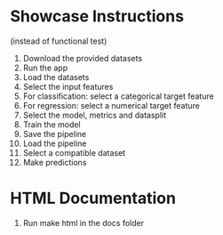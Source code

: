 # Showcase Instructions 
(instead of functional test)

1. Download the provided datasets
2. Run the app
3. Load the datasets
4. Select the input features
5. For classification: select a categorical target feature
6. For regression: select a numerical target feature
7. Select the model, metrics and datasplit
8. Train the model
9. Save the pipeline
10. Load the pipeline
11. Select a compatible dataset
12. Make predictions

# HTML Documentation
1. Run make html in the docs folder